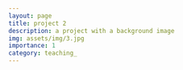 ```yaml
---
layout: page
title: project 2
description: a project with a background image
img: assets/img/3.jpg
importance: 1
category: teaching_
---
```

